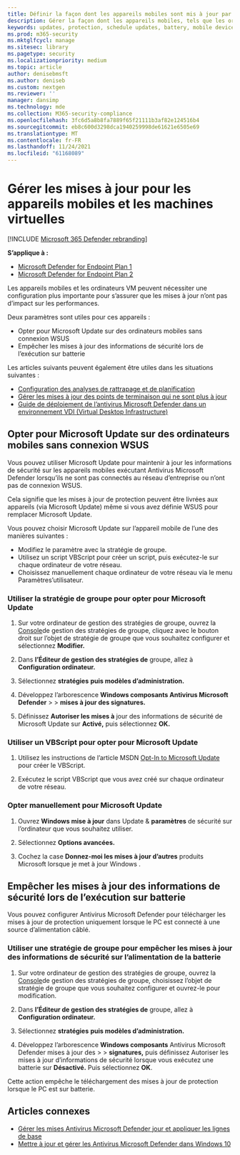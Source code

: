 ```yaml
---
title: Définir la façon dont les appareils mobiles sont mis à jour par Antivirus Microsoft Defender
description: Gérer la façon dont les appareils mobiles, tels que les ordinateurs portables, doivent être mis à jour avec Antivirus Microsoft Defender de protection.
keywords: updates, protection, schedule updates, battery, mobile device, laptop, notebook, opt-in, microsoft update, wsus, override
ms.prod: m365-security
ms.mktglfcycl: manage
ms.sitesec: library
ms.pagetype: security
ms.localizationpriority: medium
ms.topic: article
author: denisebmsft
ms.author: deniseb
ms.custom: nextgen
ms.reviewer: ''
manager: dansimp
ms.technology: mde
ms.collection: M365-security-compliance
ms.openlocfilehash: 3fc6d5a8b8fa7889f65f21111b3af82e124516b4
ms.sourcegitcommit: eb8c600d3298dca1940259998de61621e6505e69
ms.translationtype: MT
ms.contentlocale: fr-FR
ms.lasthandoff: 11/24/2021
ms.locfileid: "61168089"
---
```

# <a name="manage-updates-for-mobile-devices-and-virtual-machines-vms"></a>Gérer les mises à jour pour les appareils mobiles et les machines virtuelles

[!INCLUDE [Microsoft 365 Defender rebranding](../../includes/microsoft-defender.md)]


**S’applique à :**

- [Microsoft Defender for Endpoint Plan 1](https://go.microsoft.com/fwlink/p/?linkid=2154037)
- [Microsoft Defender for Endpoint Plan 2](https://go.microsoft.com/fwlink/p/?linkid=2154037)

Les appareils mobiles et les ordinateurs VM peuvent nécessiter une configuration plus importante pour s’assurer que les mises à jour n’ont pas d’impact sur les performances.

Deux paramètres sont utiles pour ces appareils :

- Opter pour Microsoft Update sur des ordinateurs mobiles sans connexion WSUS
- Empêcher les mises à jour des informations de sécurité lors de l’exécution sur batterie

Les articles suivants peuvent également être utiles dans les situations suivantes :
- [Configuration des analyses de rattrapage et de planification](scheduled-catch-up-scans-microsoft-defender-antivirus.md)
- [Gérer les mises à jour des points de terminaison qui ne sont plus à jour](manage-outdated-endpoints-microsoft-defender-antivirus.md)
- [Guide de déploiement de l’antivirus Microsoft Defender dans un environnement VDI (Virtual Desktop Infrastructure)](deployment-vdi-microsoft-defender-antivirus.md)

## <a name="opt-in-to-microsoft-update-on-mobile-computers-without-a-wsus-connection"></a>Opter pour Microsoft Update sur des ordinateurs mobiles sans connexion WSUS

Vous pouvez utiliser Microsoft Update pour maintenir à jour les informations de sécurité sur les appareils mobiles exécutant Antivirus Microsoft Defender lorsqu’ils ne sont pas connectés au réseau d’entreprise ou n’ont pas de connexion WSUS.

Cela signifie que les mises à jour de protection peuvent être livrées aux appareils (via Microsoft Update) même si vous avez définie WSUS pour remplacer Microsoft Update.

Vous pouvez choisir Microsoft Update sur l’appareil mobile de l’une des manières suivantes :

- Modifiez le paramètre avec la stratégie de groupe.
- Utilisez un script VBScript pour créer un script, puis exécutez-le sur chaque ordinateur de votre réseau.
- Choisissez manuellement chaque ordinateur de  votre réseau via le menu Paramètres’utilisateur.

### <a name="use-group-policy-to-opt-in-to-microsoft-update"></a>Utiliser la stratégie de groupe pour opter pour Microsoft Update

1. Sur votre ordinateur de gestion des stratégies de groupe, ouvrez la [Console](/previous-versions/windows/it-pro/windows-server-2008-R2-and-2008/cc731212(v=ws.11))de gestion des stratégies de groupe, cliquez avec le bouton droit sur l’objet de stratégie de groupe que vous souhaitez configurer et sélectionnez **Modifier.**

2. Dans **l’Éditeur de gestion des stratégies de** groupe, allez à **Configuration ordinateur.**

3. Sélectionnez **stratégies** **puis modèles d’administration.**

4. Développez l’arborescence **Windows composants Antivirus Microsoft Defender** \>  \> **mises à jour des signatures.**

5. Définissez **Autoriser les mises à** jour des informations de sécurité de Microsoft Update sur **Activé,** puis sélectionnez **OK.**

### <a name="use-a-vbscript-to-opt-in-to-microsoft-update"></a>Utiliser un VBScript pour opter pour Microsoft Update

1. Utilisez les instructions de l’article MSDN [Opt-In to Microsoft Update](/windows/win32/wua_sdk/opt-in-to-microsoft-update) pour créer le VBScript.

2. Exécutez le script VBScript que vous avez créé sur chaque ordinateur de votre réseau.

### <a name="manually-opt-in-to-microsoft-update"></a>Opter manuellement pour Microsoft Update

1. Ouvrez **Windows mise à jour** dans Update & **paramètres** de sécurité sur l’ordinateur que vous souhaitez utiliser.

2. Sélectionnez **Options avancées.**

3. Cochez la case **Donnez-moi les mises à jour d’autres** produits Microsoft lorsque je met à jour Windows .

## <a name="prevent-security-intelligence-updates-when-running-on-battery-power"></a>Empêcher les mises à jour des informations de sécurité lors de l’exécution sur batterie

Vous pouvez configurer Antivirus Microsoft Defender pour télécharger les mises à jour de protection uniquement lorsque le PC est connecté à une source d’alimentation câblé.

### <a name="use-group-policy-to-prevent-security-intelligence-updates-on-battery-power"></a>Utiliser une stratégie de groupe pour empêcher les mises à jour des informations de sécurité sur l’alimentation de la batterie

1. Sur votre ordinateur de gestion des stratégies de groupe, ouvrez la [Console](/previous-versions/windows/it-pro/windows-server-2008-R2-and-2008/cc731212(v=ws.11))de gestion des stratégies de groupe, choisissez l’objet de stratégie de groupe que vous souhaitez configurer et ouvrez-le pour modification.

2. Dans **l’Éditeur de gestion des stratégies de** groupe, allez à **Configuration ordinateur.**

3. Sélectionnez **stratégies** **puis modèles d’administration.**

4. Développez l’arborescence **Windows composants** Antivirus Microsoft Defender mises à jour des \>  \> **signatures,**  puis définissez Autoriser les mises à jour d’informations de sécurité lorsque vous exécutez une batterie sur **Désactivé.** Puis sélectionnez **OK**.

Cette action empêche le téléchargement des mises à jour de protection lorsque le PC est sur batterie.

## <a name="related-articles"></a>Articles connexes

- [Gérer les mises Antivirus Microsoft Defender jour et appliquer les lignes de base](manage-updates-baselines-microsoft-defender-antivirus.md)
- [Mettre à jour et gérer les Antivirus Microsoft Defender dans Windows 10](deploy-manage-report-microsoft-defender-antivirus.md)